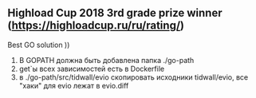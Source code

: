## Highload Cup 2018 3rd grade prize winner (https://highloadcup.ru/ru/rating/)
Best GO solution )) 
  

1. В GOPATH должна быть добавлена папка ./go-path
1. get`ы всех зависимостей есть в Dockerfile
1. в ./go-path/src/tidwall/evio скопировать исходники tidwall/evio, все "хаки" для evio лежат в evio.diff


